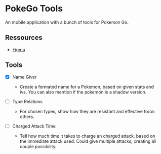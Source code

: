 # PokeGo Tools
An mobile application with a bunch of tools for Pokemon Go.

## Ressources
- [Figma](https://www.figma.com/design/8m9TpFR1ACPQC4pTdtcxwa)

## Tools
- [X] Name Giver
  - Create a formated name for a Pokemon, based on given stats and ivs. You can also mention if the pokemon is a shadow version.

- [ ] Type Relations
  - For chosen types, show how they are resistant and effective to/on others. 
 
- [ ] Charged Attack Time
  - Tell how much time it takes to charge an charged attack, based on the immediate attack used. Could give multiple attacks, creating all couple possibility.

